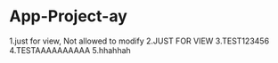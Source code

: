 # App-Project-ay
1.just for view, Not allowed to modify
2.JUST FOR VIEW
3.TEST123456
4.TESTAAAAAAAAAA
5.hhahhah
